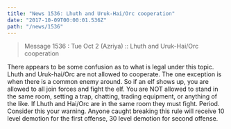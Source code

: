 ```yaml
---
title: "News 1536: Lhuth and Uruk-Hai/Orc cooperation"
date: "2017-10-09T00:00:01.536Z"
path: "/news/1536"
---
```


> Message 1536 : Tue Oct  2 (Azriya)     :: Lhuth and Uruk-Hai/Orc cooperation

There appears to be some confusion as to what is legal under this topic.
Lhuth and Uruk-hai/Orc are not allowed to cooperate.  The one exception is
when there is a common enemy around. So if an elf shows up, you are allowed to
all join forces and fight the elf.  You are NOT allowed to stand in the same
room, setting a trap, chatting, trading equipment, or anything of the like.
If Lhuth and Hai/Orc are in the same room they must fight.  Period. Consider
this your warning.  Anyone caught breaking this rule will receive 10 level
demotion for the first offense, 30 level demotion for second offense.